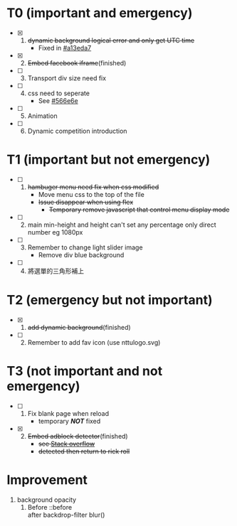 # T0 (important and emergency)
- [x] 1. ~~dynamic background logical error and only get UTC time~~
     * Fixed in [#a13eda7](https://github.com/bradly0cjw/CSIE-WEB-EXAM/tree/a13eda70aaf378faae75dfc8718c8d6a588ba57a)
- [x] 2. ~~Embed facebook iframe~~(finished)
- [ ] 3. Transport div size need fix
- [ ] 4. css need to seperate
     * See [#566e6e](https://github.com/bradly0cjw/CSIE-WEB-EXAM/commit/566e6e069e627b8950485e21309a4a9c46256cdc)
- [ ] 5. Animation
- [ ] 6. Dynamic competition introduction
# T1 (important but not emergency)
- [ ] 1. ~~hambuger menu need fix when css modified~~
     * Move menu css to the top of the file
     * ~~Issue disappear when using flex~~
        * ~~Temporary remove javascript that control menu display mode~~
- [ ] 2. main min-height and height can't set any percentage only direct number eg 1080px
- [ ] 3. Remember to change light slider image
     *  Remove div blue background
- [ ] 4. 將選單的三角形補上
# T2 (emergency but not important)
- [x] 1. ~~add dynamic background~~(finished)
- [ ] 2. Remember to add fav icon (use nttulogo.svg)
# T3 (not important and not emergency)
- [ ] 1. Fix blank page when reload
     * temporary ***NOT*** fixed
- [x] 2. ~~Embed adblock detector~~(finished)
     * ~~see [Stack overflow](https://stackoverflow.com/questions/4869154/how-to-detect-adblock-on-my-website)~~
     * ~~detected then return to rick roll~~
# Improvement
1. background opacity
     1. Before ::before<br>
      after backdrop-filter blur()
	 
